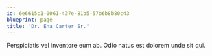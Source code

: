 ```yaml
---
id: 6e6615c1-0061-437e-81b5-57b6b8b80c43
blueprint: page
title: 'Dr. Ena Carter Sr.'
---
```

Perspiciatis vel inventore eum ab. Odio natus est dolorem unde sit qui.